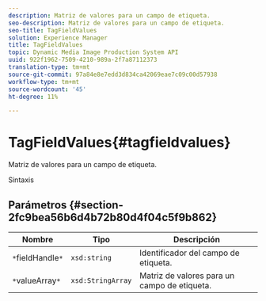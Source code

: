 ```yaml
---
description: Matriz de valores para un campo de etiqueta.
seo-description: Matriz de valores para un campo de etiqueta.
seo-title: TagFieldValues
solution: Experience Manager
title: TagFieldValues
topic: Dynamic Media Image Production System API
uuid: 922f1962-7509-4210-989a-2f7a87112373
translation-type: tm+mt
source-git-commit: 97a84e8e7edd3d834ca42069eae7c09c00d57938
workflow-type: tm+mt
source-wordcount: '45'
ht-degree: 11%

---
```



# TagFieldValues{#tagfieldvalues}

Matriz de valores para un campo de etiqueta.

Sintaxis

## Parámetros {#section-2fc9bea56b6d4b72b80d4f04c5f9b862}

| Nombre | Tipo | Descripción |
|---|---|---|
| `*`fieldHandle`*` | `xsd:string` | Identificador del campo de etiqueta. |
| `*`valueArray`*` | `xsd:StringArray` | Matriz de valores para un campo de etiqueta. |

